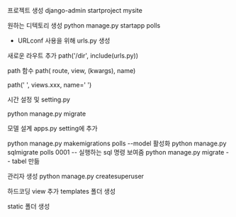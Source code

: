프로젝트 생성
django-admin startproject mysite

원하는 디텍토리 생성 
python manage.py startapp polls
+ URLconf 사용을 위해 urls.py 생성 


새로운 라우트 추가 path('/dir', include(urls.py))

path 함수 path( route, view, (kwargs), name)

path(' ', views.xxx, name=' ')

시간 설정 및 setting.py 

 python manage.py migrate


모델 설계 
apps.py setting에 추가

python manage.py makemigrations polls --model 활성화
python manage.py sqlmigrate polls 0001 -- 실행하는 sql 명령 보여줌
python manage.py migrate -- tabel 만듦


관리자 생성 
python manage.py createsuperuser

하드코딩 view 추가 
 templates 폴더 생성 

static 폴더 생성

